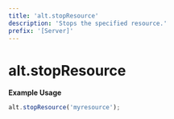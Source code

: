```yaml
---
title: 'alt.stopResource'
description: 'Stops the specified resource.'
prefix: '[Server]'
---
```


# alt.stopResource

**Example Usage**

```js
alt.stopResource('myresource');
```
